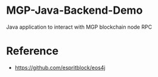 # MGP-Java-Backend-Demo
Java application to interact with MGP blockchain node RPC

# Reference
* https://github.com/espritblock/eos4j